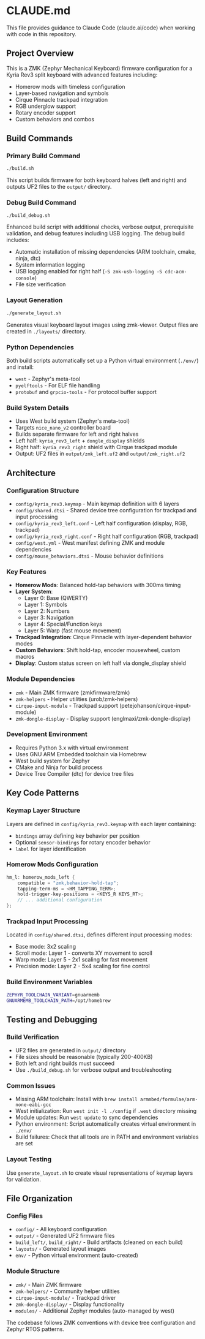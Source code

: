 # CLAUDE.md

This file provides guidance to Claude Code (claude.ai/code) when working with code in this repository.

## Project Overview

This is a ZMK (Zephyr Mechanical Keyboard) firmware configuration for a Kyria Rev3 split keyboard with advanced features including:
- Homerow mods with timeless configuration
- Layer-based navigation and symbols
- Cirque Pinnacle trackpad integration
- RGB underglow support
- Rotary encoder support
- Custom behaviors and combos

## Build Commands

### Primary Build Command
```bash
./build.sh
```
This script builds firmware for both keyboard halves (left and right) and outputs UF2 files to the `output/` directory.

### Debug Build Command
```bash
./build_debug.sh
```
Enhanced build script with additional checks, verbose output, prerequisite validation, and debug features including USB logging. The debug build includes:
- Automatic installation of missing dependencies (ARM toolchain, cmake, ninja, dtc)
- System information logging
- USB logging enabled for right half (`-S zmk-usb-logging -S cdc-acm-console`)
- File size verification

### Layout Generation
```bash
./generate_layout.sh
```
Generates visual keyboard layout images using zmk-viewer. Output files are created in `./layouts/` directory.

### Python Dependencies
Both build scripts automatically set up a Python virtual environment (`./env/`) and install:
- `west` - Zephyr's meta-tool
- `pyelftools` - For ELF file handling
- `protobuf` and `grpcio-tools` - For protocol buffer support

### Build System Details
- Uses West build system (Zephyr's meta-tool)
- Targets `nice_nano_v2` controller board
- Builds separate firmware for left and right halves
- Left half: `kyria_rev3_left` + `dongle_display` shields
- Right half: `kyria_rev3_right` shield with Cirque trackpad module
- Output: UF2 files in `output/zmk_left.uf2` and `output/zmk_right.uf2`

## Architecture

### Configuration Structure
- `config/kyria_rev3.keymap` - Main keymap definition with 6 layers
- `config/shared.dtsi` - Shared device tree configuration for trackpad and input processing
- `config/kyria_rev3_left.conf` - Left half configuration (display, RGB, trackpad)
- `config/kyria_rev3_right.conf` - Right half configuration (RGB, trackpad)
- `config/west.yml` - West manifest defining ZMK and module dependencies
- `config/mouse_behaviors.dtsi` - Mouse behavior definitions

### Key Features
- **Homerow Mods**: Balanced hold-tap behaviors with 300ms timing
- **Layer System**: 
  - Layer 0: Base (QWERTY)
  - Layer 1: Symbols
  - Layer 2: Numbers
  - Layer 3: Navigation
  - Layer 4: Special/Function keys
  - Layer 5: Warp (fast mouse movement)
- **Trackpad Integration**: Cirque Pinnacle with layer-dependent behavior modes
- **Custom Behaviors**: Shift hold-tap, encoder mousewheel, custom macros
- **Display**: Custom status screen on left half via dongle_display shield

### Module Dependencies
- `zmk` - Main ZMK firmware (zmkfirmware/zmk)
- `zmk-helpers` - Helper utilities (urob/zmk-helpers)
- `cirque-input-module` - Trackpad support (petejohanson/cirque-input-module)
- `zmk-dongle-display` - Display support (englmaxi/zmk-dongle-display)

### Development Environment
- Requires Python 3.x with virtual environment
- Uses GNU ARM Embedded toolchain via Homebrew
- West build system for Zephyr
- CMake and Ninja for build process
- Device Tree Compiler (dtc) for device tree files

## Key Code Patterns

### Keymap Layer Structure
Layers are defined in `config/kyria_rev3.keymap` with each layer containing:
- `bindings` array defining key behavior per position
- Optional `sensor-bindings` for rotary encoder behavior
- `label` for layer identification

### Homerow Mods Configuration
```c
hm_l: homerow_mods_left {
    compatible = "zmk,behavior-hold-tap";
    tapping-term-ms = <HM_TAPPING_TERM>;
    hold-trigger-key-positions = <KEYS_R KEYS_RT>;
    // ... additional configuration
};
```

### Trackpad Input Processing
Located in `config/shared.dtsi`, defines different input processing modes:
- Base mode: 3x2 scaling
- Scroll mode: Layer 1 - converts XY movement to scroll
- Warp mode: Layer 5 - 2x1 scaling for fast movement
- Precision mode: Layer 2 - 5x4 scaling for fine control

### Build Environment Variables
```bash
ZEPHYR_TOOLCHAIN_VARIANT=gnuarmemb
GNUARMEMB_TOOLCHAIN_PATH=/opt/homebrew
```

## Testing and Debugging

### Build Verification
- UF2 files are generated in `output/` directory
- File sizes should be reasonable (typically 200-400KB)
- Both left and right builds must succeed
- Use `./build_debug.sh` for verbose output and troubleshooting

### Common Issues
- Missing ARM toolchain: Install with `brew install armmbed/formulae/arm-none-eabi-gcc`
- West initialization: Run `west init -l ./config` if `.west` directory missing
- Module updates: Run `west update` to sync dependencies
- Python environment: Script automatically creates virtual environment in `./env/`
- Build failures: Check that all tools are in PATH and environment variables are set

### Layout Testing
Use `generate_layout.sh` to create visual representations of keymap layers for validation.

## File Organization

### Config Files
- `config/` - All keyboard configuration
- `output/` - Generated UF2 firmware files
- `build_left/`, `build_right/` - Build artifacts (cleaned on each build)
- `layouts/` - Generated layout images
- `env/` - Python virtual environment (auto-created)

### Module Structure
- `zmk/` - Main ZMK firmware
- `zmk-helpers/` - Community helper utilities
- `cirque-input-module/` - Trackpad driver
- `zmk-dongle-display/` - Display functionality
- `modules/` - Additional Zephyr modules (auto-managed by west)

The codebase follows ZMK conventions with device tree configuration and Zephyr RTOS patterns.